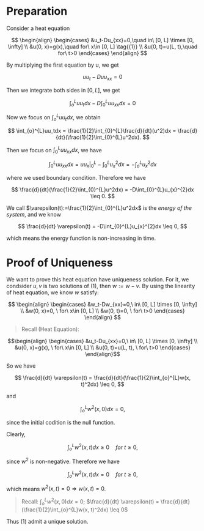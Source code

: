 # Preparation
Consider a heat equation 

$$
\begin{align}
\begin{cases}
&u_t-Du_{xx}=0,\quad in\ [0, L] \times [0, \infty] \\
&u(0, x)=g(x),\quad for\ x\in [0, L] \tag{{1}} \\
&u(0, t)=u(L, t),\quad for\ t>0
\end{cases}
\end{align}
$$

By multiplying the first equation by u, we get

$$
uu_t-Duu_{xx}=0 
$$

Then we integrate both sides in $[0, L]$, we get

$$\int_{o}^{L} uu_tdx - D \int_{0}^{L}uu_{xx}dx = 0$$

Now we focus on $\int_{o}^{L}uu_tdx$, we obtain

$$
\int_{o}^{L}uu_tdx = \frac{1}{2}\int_{0}^{L}\frac{d}{dt}(u^2)dx = \frac{d}{dt}(\frac{1}{2}\int_{0}^{L}u^2dx).
$$

Then we focus on $\int_{0}^{L}uu_{xx}dx$, we have
```math
\int_{0}^{L}uu_{xx}dx = uu_{x}|_{0}^{L} - \int_{0}^{L}u_{x}^{2}dx = -\int_{o}^{L} u_{x}^{2}dx
```

where we used boundary condition. Therefore we have

$$
\frac{d}{dt}(\frac{1}{2}\int_{0}^{L}u^2dx) = -D\int_{0}^{L}u_{x}^{2}dx \leq 0.
$$

We call $\varepsilon(t):=\frac{1}{2}\int_{0}^{L}u^2dx$ is the *energy of the system*, and we know 

$$
\frac{d}{dt} \varepsilon(t) = -D\int_{0}^{L}u_{x}^{2}dx \leq 0,
$$

which means the energy function is non-increasing in time.

# Proof of Uniqueness
We want to prove this heat equation have uniqueness solution. For it, we condsider $u, v$ is two solutions of $(1)$, then $w:=w-v$. By using the linearity of heat equation, we know $w$ satisfy: 

$$
\begin{align}
\begin{cases}
&w_t-Dw_{xx}=0,\ in\ [0, L] \times [0, \infty] \\
&w(0, x)=0, \ for\ x\in [0, L] \\
&w(0, t)=0, \ for\ t>0
\end{cases}
\end{align}
$$

> Recall (Heat Equation):
```math
\begin{align}
\begin{cases}
&u_t-Du_{xx}=0,\ in\ [0, L] \times [0, \infty] \\
&u(0, x)=g(x), \ for\ x\in [0, L]  \\
&u(0, t)=u(L, t), \ for\ t>0
\end{cases}
\end{align}
```

So we have 

$$
\frac{d}{dt} \varepsilon(t) = \frac{d}{dt}(\frac{1}{2}\int_{o}^{L}w(x, t)^2dx) \leq 0,
$$

and 

$$
\int_{o}^{L}w^2(x, 0)dx = 0,
$$

since the initial codition is the null function. 

Clearly, 

$$
\int_{o}^{L}w^2(x, t)dx \geq 0 \quad for \ t \geq 0,
$$

since $w^2$ is non-negative. Therefore we have

$$
\int_{o}^{L}w^2(x, t)dx = 0 \quad for \ t \geq 0,
$$

which means $w^2(x, t)=0 \Rightarrow w(x,t)=0$. 
> Recall: $\int_{o}^{L}w^2(x, 0)dx = 0$; $\frac{d}{dt} \varepsilon(t) = \frac{d}{dt}(\frac{1}{2}\int_{o}^{L}w(x, t)^2dx) \leq 0$

Thus $(1)$ admit a unique solution. 